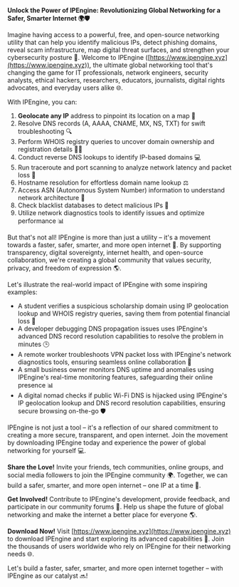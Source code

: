 **Unlock the Power of IPEngine: Revolutionizing Global Networking for a Safer, Smarter Internet 🌍🛡️**

Imagine having access to a powerful, free, and open-source networking utility that can help you identify malicious IPs, detect phishing domains, reveal scam infrastructure, map digital threat surfaces, and strengthen your cybersecurity posture 🔐. Welcome to IPEngine ([https://www.ipengine.xyz](https://www.ipengine.xyz)), the ultimate global networking tool that's changing the game for IT professionals, network engineers, security analysts, ethical hackers, researchers, educators, journalists, digital rights advocates, and everyday users alike 🌐.

With IPEngine, you can:

1. **Geolocate any IP** address to pinpoint its location on a map 📍
2. Resolve DNS records (A, AAAA, CNAME, MX, NS, TXT) for swift troubleshooting 🔍
3. Perform WHOIS registry queries to uncover domain ownership and registration details 👮‍♀️
4. Conduct reverse DNS lookups to identify IP-based domains 💻
5. Run traceroute and port scanning to analyze network latency and packet loss 📡
6. Hostname resolution for effortless domain name lookup ⚖️
7. Access ASN (Autonomous System Number) information to understand network architecture 🔗
8. Check blacklist databases to detect malicious IPs 🛑
9. Utilize network diagnostics tools to identify issues and optimize performance 📊

But that's not all! IPEngine is more than just a utility – it's a movement towards a faster, safer, smarter, and more open internet 🚀. By supporting transparency, digital sovereignty, internet health, and open-source collaboration, we're creating a global community that values security, privacy, and freedom of expression 🌎.

Let's illustrate the real-world impact of IPEngine with some inspiring examples:

* A student verifies a suspicious scholarship domain using IP geolocation lookup and WHOIS registry queries, saving them from potential financial loss 💸
* A developer debugging DNS propagation issues uses IPEngine's advanced DNS record resolution capabilities to resolve the problem in minutes 🕒
* A remote worker troubleshoots VPN packet loss with IPEngine's network diagnostics tools, ensuring seamless online collaboration 🔗
* A small business owner monitors DNS uptime and anomalies using IPEngine's real-time monitoring features, safeguarding their online presence 📊
* A digital nomad checks if public Wi-Fi DNS is hijacked using IPEngine's IP geolocation lookup and DNS record resolution capabilities, ensuring secure browsing on-the-go 🛡️

IPEngine is not just a tool – it's a reflection of our shared commitment to creating a more secure, transparent, and open internet. Join the movement by downloading IPEngine today and experience the power of global networking for yourself 💻.

**Share the Love!** Invite your friends, tech communities, online groups, and social media followers to join the IPEngine community 🌍. Together, we can build a safer, smarter, and more open internet – one IP at a time 🔗.

**Get Involved!** Contribute to IPEngine's development, provide feedback, and participate in our community forums 💬. Help us shape the future of global networking and make the internet a better place for everyone 🌎.

**Download Now!** Visit [https://www.ipengine.xyz](https://www.ipengine.xyz) to download IPEngine and start exploring its advanced capabilities 🔗. Join the thousands of users worldwide who rely on IPEngine for their networking needs 🌐.

Let's build a faster, safer, smarter, and more open internet together – with IPEngine as our catalyst 🔜!